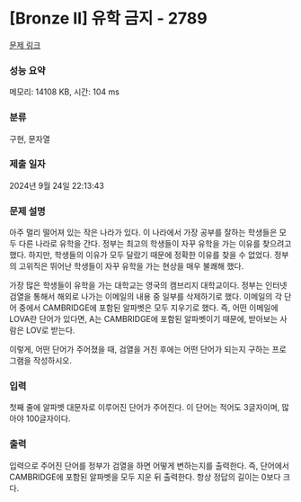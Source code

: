# [Bronze II] 유학 금지 - 2789 

[문제 링크](https://www.acmicpc.net/problem/2789) 

### 성능 요약

메모리: 14108 KB, 시간: 104 ms

### 분류

구현, 문자열

### 제출 일자

2024년 9월 24일 22:13:43

### 문제 설명

<p>아주 멀리 떨어져 있는 작은 나라가 있다. 이 나라에서 가장 공부를 잘하는 학생들은 모두 다른 나라로 유학을 간다. 정부는 최고의 학생들이 자꾸 유학을 가는 이유를 찾으려고 했다. 하지만, 학생들의 이유가 모두 달랐기 때문에 정확한 이유를 찾을 수 없었다. 정부의 고위직은 뛰어난 학생들이 자꾸 유학을 가는 현상을 매우 불쾌해 했다.</p>

<p>가장 많은 학생들이 유학을 가는 대학교는 영국의 캠브리지 대학교이다. 정부는 인터넷 검열을 통해서 해외로 나가는 이메일의 내용 중 일부를 삭제하기로 했다. 이메일의 각 단어 중에서 CAMBRIDGE에 포함된 알파벳은 모두 지우기로 했다. 즉, 어떤 이메일에 LOVA란 단어가 있다면, A는 CAMBRIDGE에 포함된 알파벳이기 때문에, 받아보는 사람은 LOV로 받는다.</p>

<p>이렇게, 어떤 단어가 주어졌을 때, 검열을 거친 후에는 어떤 단어가 되는지 구하는 프로그램을 작성하시오.</p>

### 입력 

 <p>첫째 줄에 알파벳 대문자로 이루어진 단어가 주어진다. 이 단어는 적어도 3글자이며, 많아야 100글자이다.</p>

### 출력 

 <p>입력으로 주어진 단어를 정부가 검열을 하면 어떻게 변하는지를 출력한다. 즉, 단어에서 CAMBRIDGE에 포함된 알파벳을 모두 지운 뒤 출력한다. 항상 정답의 길이는 0보다 크다.</p>

